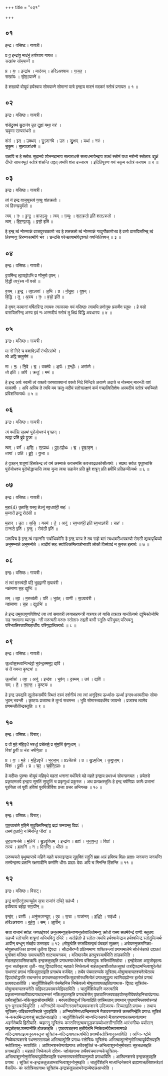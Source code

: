 +++
title = "०३१"

+++


## ०१
इन्द्रः। वसिष्ठः। गायत्री।

प्र व॒ इन्द्रा॑य॒ माद॑नं॒ हर्य॑श्वाय गायत ।  
सखा॑यः सोम॒पाव्ने॑ ॥

प्र । वः॒ । इन्द्रा॑य । माद॑नम् । हरि॑ऽअश्वाय । गा॒य॒त॒ ।  
सखा॑यः । सो॒म॒ऽपाव्ने॑ ॥

हे शखायो वोयूयं हर्यश्वाय सोमपाव्ने सोमानां पात्रे इन्द्राय मादनं मदकरं स्तोत्रं प्रगायत ॥ १ ॥

## ०२
इन्द्रः। वसिष्ठः। गायत्री।

शंसेदु॒क्थं सु॒दान॑व उ॒त द्यु॒क्षं यथा॒ नरः॑ ।  
च॒कृ॒मा स॒त्यरा॑धसे ॥

शंस॑ । इत् । उ॒क्थम् । सु॒ऽदान॑वे । उ॒त । द्यु॒क्षम् । यथा॑ । नरः॑ ।  
च॒कृ॒म । स॒त्यऽरा॑धसे ॥

उतापि च हे स्तोतः सुदानवे शोभनदानाय सत्यराधसे सत्यधनायेन्द्राय उक्थं स्तोमं यथा नरोन्ये स्तोतारः द्युक्षं दीप्तेः साधनभूतं स्तोत्रं शंसन्ति तद्वत् त्वमपि शंस उच्चारय । इदितिपूरणः वयं चकृम स्तोत्रं करवाम ॥ २ ॥

## ०३
इन्द्रः। वसिष्ठः। गायत्री।

त्वं न॑ इन्द्र वाज॒युस्त्वं ग॒व्युः श॑तक्रतो ।  
त्वं हि॑रण्य॒युर्व॑सो ॥

त्वम् । नः॒ । इ॒न्द्र॒ । वा॒ज॒ऽयुः । त्वम् । ग॒व्युः । श॒त॒क्र॒तो॒ इति॑ शतऽक्रतो ।  
त्वम् । हि॒र॒ण्य॒ऽयुः । व॒सो॒ इति॑ ॥

हे इन्द्र त्वं नोस्माकं वाजयुरन्नकामो भव हे शतक्रतो त्वं नोस्माकं गव्युर्गोकामोभव हे वसो वासयितरिन्द्र त्वं हिरण्ययुः हिरण्यकामोपि भव । छन्दसि परेच्छायामपिदृश्यते क्यजितिक्यच् ॥ ३ ॥

## ०४
इन्द्रः। वसिष्ठः। गायत्री।

व॒यमि॑न्द्र त्वा॒यवो॒ऽभि प्र णो॑नुमो वृषन् ।  
वि॒द्धी त्व१॒॑स्य नो॑ वसो ॥

व॒यम् । इ॒न्द्र॒ । त्वा॒ऽयवः॑ । अ॒भि । प्र । नो॒नु॒मः॒ । वृ॒ष॒न् ।  
वि॒द्धि । तु । अ॒स्य । नः॒ । व॒सो॒ इति॑ ॥

हे वृषन् कामानां वर्षितरिन्द्र त्वायवः त्वत्कामाः वयं वसिष्ठाः त्वामभि प्रणोनुमः प्रकर्षेण स्तुमः । हे वसो वासयितरिन्द्र अस्य इदं नः अस्मदीयं स्तोत्रं तु क्षिप्रं विद्धि अवधारय ॥ ४ ॥

## ०५
इन्द्रः। वसिष्ठः। गायत्री।

मा नो॑ नि॒दे च॒ वक्त॑वे॒ऽर्यो र॑न्धी॒ररा॑व्णे ।  
त्वे अपि॒ क्रतु॒र्मम॑ ॥

मा । नः॒ । नि॒दे । च॒ । वक्त॑वे । अ॒र्यः । र॒न्धीः॒ । अरा॑व्णे ।  
त्वे इति॑ । अपि॑ । क्रतुः॑ । मम॑ ॥

हे इन्द्र अर्यः स्वामी त्वं वक्तवे परुषवाक्यानां वक्त्वे निदे निन्दित्रे अराव्णे अदात्रे च नोस्मान् मारन्धीः वशं माकार्षीः । अपि अपिच ते त्वयि मम क्रतुः मदीयं स्तोत्रलक्षणं कर्म गच्छत्वितिशेषः अस्मदीयं स्तोत्रं भवच्चित्ते प्रविशत्वित्यर्थः ॥ ५ ॥

## ०६
इन्द्रः। वसिष्ठः। गायत्री।

त्वं वर्मा॑सि स॒प्रथः॑ पुरोयो॒धश्च॑ वृत्रहन् ।  
त्वया॒ प्रति॑ ब्रुवे यु॒जा ॥

त्वम् । वर्म॑ । अ॒सि॒ । स॒ऽप्रथः॑ । पु॒रः॒ऽयो॒धः । च॒ । वृ॒त्र॒ऽह॒न् ।  
त्वया॑ । प्रति॑ । ब्रु॒वे॒ । यु॒जा ॥

हे वृत्रहन् शत्रूणां हिंसकेन्द्र त्वं वर्म अस्माकं कवचमसि कवचवद्रक्षकोसीत्यर्थः । सप्रथः सर्वतः पृथुश्चासि पुरोयोधश्च पुरोयोद्धाचासि त्वया युजा त्वया सहायेन प्रति ब्रुवे शत्रून् प्रति ब्रवीमि प्रतिहन्मीत्यर्थः ॥ ६ ॥

## ०७
इन्द्रः। वसिष्ठः। गायत्री।

म॒हा{4} उ॒तासि॒ यस्य॒ तेऽनु॑ स्व॒धाव॑री॒ सहः॑ ।  
म॒म्नाते॑ इन्द्र॒ रोद॑सी ॥

म॒हान् । उ॒त । अ॒सि॒ । यस्य॑ । ते॒ । अनु॑ । स्व॒धाव॑री॒ इति॑ स्व॒धाऽव॑री । सहः॑ ।  
म॒म्नाते॒ इति॑ । इ॒न्द्र॒ । रोद॑सी॒ इति॑ ॥

उतापिच हे इन्द्र त्वं महानसि सर्वाधिकोसि हे इन्द्र यस्य ते तव सहो बलं स्वधावरीअन्नवत्यौ रोदसी द्यावापृथिव्यौ अनुमम्नाते अनुमन्येते । त्वदीयं सहः सर्वाधिकमित्यत्रोभावपि लोकौ विसंवादं न कुरुत इत्यर्थः ॥ ७ ॥

## ०८
इन्द्रः। वसिष्ठः। गायत्री।

तं त्वा॑ म॒रुत्व॑ती॒ परि॒ भुव॒द्वाणी॑ स॒याव॑री ।  
नक्ष॑माणा स॒ह द्युभिः॑ ॥

तम् । त्वा॒ । म॒रुत्व॑ती । परि॑ । भुव॑त् । वाणी॑ । स॒ऽयाव॑री ।  
नक्ष॑माणा । स॒ह । द्युऽभिः॑ ॥

हे इन्द्र तमुक्तगुणविशिष्टं त्वा त्वां सयावरी त्वयासहगन्त्री यत्रयत्र त्वं यासि तत्रतत्र यान्तीत्यर्थः द्युभिस्तेजोभिः सह नक्षमाणा व्याप्नुव- न्ती मरुत्वती मरुतः स्तोतारः तद्वती वाणी स्तुतिः परिभुवत् परिभवतु परिभवतिरत्रपरिग्रहार्थीयः परिगृह्णात्वित्यर्थः ॥ ८ ॥

## ०९
इन्द्रः। वसिष्ठः। गायत्री।

ऊ॒र्ध्वास॒स्त्वान्विन्द॑वो॒ भुव॑न्द॒स्ममुप॒ द्यवि॑ ।  
सं ते॑ नमन्त कृ॒ष्टयः॑ ॥

ऊ॒र्ध्वासः॑ । त्वा॒ । अनु॑ । इन्द॑वः । भुव॑न् । द॒स्मम् । उप॑ । द्यवि॑ ।  
सम् । ते॒ । न॒म॒न्त॒ । कृ॒ष्टयः॑ ॥

हे इन्द्र उपद्यवि द्युलोकसमीपे स्थितं दस्मं दर्शनीयं त्वा त्वां अनूद्दिश्य ऊर्ध्वासः ऊर्ध्वा इन्दवःअस्मदीयाः सोमाः भुवन् भवन्ती । कृष्टयः प्रजाश्च ते तुभ्यं सन्नमन्त । भुवि सोमास्त्वदर्थमेव जायन्ते । प्रजाश्च त्वामेव प्रणमन्तीतीन्द्रस्तुतिः ॥ ९ ॥

## १०
इन्द्रः। वसिष्ठः। विराट्।

प्र वो॑ म॒हे म॑हि॒वृधे॑ भरध्वं॒ प्रचे॑तसे॒ प्र सु॑म॒तिं कृ॑णुध्वम् ।  
विशः॑ पू॒र्वीः प्र च॑रा चर्षणि॒प्राः ॥

प्र । वः॒ । म॒हे । म॒हि॒ऽवृधे॑ । भ॒र॒ध्व॒म् । प्रऽचे॑तसे । प्र । सु॒ऽम॒तिम् । कृ॒णु॒ध्व॒म् ।  
विशः॑ । पू॒र्वीः । प्र । च॒र॒ । च॒र्ष॒णि॒ऽप्राः ॥

हे मदीयाः पुरुषाः वोयूयं महिवृधे महतां धनानां वर्धयित्रे महे महते इन्द्राय प्रभरध्वं सोमन्प्रणयत । प्रचेतसे प्रकृष्टमतये इन्द्राय सुमतिं सुष्टुतिं च प्रकृणुध्वं प्रकुरुत । अथ प्रत्यक्षस्तुतिः हे इन्द्र चर्षणिप्राः कामैः प्रजानां पूरयिता त्वं पूर्वीः हविषां पूरयित्रीर्विशः प्रजाः प्रचर अभिगच्छ ॥ १० ॥

## ११
इन्द्रः। वसिष्ठः। विराट्।

उ॒रु॒व्यच॑से म॒हिने॑ सुवृ॒क्तिमिन्द्रा॑य॒ ब्रह्म॑ जनयन्त॒ विप्राः॑ ।  
तस्य॑ व्र॒तानि॒ न मि॑नन्ति॒ धीराः॑ ॥

उ॒रु॒ऽव्यच॑से । म॒हिने॑ । सु॒ऽवृ॒क्तिम् । इन्द्रा॑य । ब्रह्म॑ । ज॒न॒य॒न्त॒ । विप्राः॑ ।  
तस्य॑ । व्र॒तानि॑ । न । मि॒न॒न्ति॒ । धीराः॑ ॥

उरुव्यचसे पृथुव्याप्तये महिने महते यस्माइन्द्राय सुवृक्तिं स्तुतिं ब्रह्म अन्नं हविश्च विप्राः प्राज्ञाः जनयन्त जनयन्ति तस्येन्द्रस्य व्रतानि रक्षणादीनि कर्माणि धीराः प्राज्ञाः देवाः अपि च मिनन्ति हिंसन्ति ॥ ११ ॥

## १२
इन्द्रः। वसिष्ठः। विराट्।

इन्द्रं॒ वाणी॒रनु॑त्तमन्युमे॒व स॒त्रा राजा॑नं दधिरे॒ सह॑ध्यै ।  
हर्य॑श्वाय बर्हया॒ समा॒पीन् ॥

इन्द्र॑म् । वाणीः॑ । अनु॑त्तऽमन्युम् । ए॒व । स॒त्रा । राजा॑नम् । द॒धि॒रे॒ । सह॑ध्यै ।  
हरि॑ऽअश्वाय । ब॒र्ह॒य॒ । सम् । आ॒पीन् ॥

सत्रा राजानं सर्वतः जगतईश्वरं अनुत्तमन्युङ्केनाप्यनुत्तोबाधितोमन्युः क्रोधो यस्य सतमेवेन्द्रं वाणीः स्तुतयः सहध्यै स्तोत्राणि शत्रूणां अभिभवितुं दधिरे । अतोहेतोः हे स्तोतः त्वमपि हर्यश्वायेन्द्राय हर्यश्वमिन्द्रं स्तोतुमित्यर्थः आपीन् बन्धून् संबर्हय उत्साहय ॥ १२ ॥मोषुत्वेति सप्तविंशत्यृचं पंचदशं सूक्तम् । अत्रेयमनुक्रमणिका-मोषुसप्ताधिका प्रागाथं तृतीया द्विपदा । सौदासैरग्नौ प्रक्षिप्यमाणः शक्तिरन्त्यां प्रगाथमालेभे सोर्धर्चउक्ते दह्यततं पुत्रोक्तं वसिष्ठः समापयतेति शाट्यायनकम् । वसिष्ठस्यैव हतपुत्रस्यार्षमिति तांडकमिति । मंडलद्रष्टावसिष्ठऋषिः इन्द्रक्रतुन्नइति प्रगाथस्यार्धर्चस्य वसिष्ठपुत्रः शक्तिर्वसिष्ठोवा । इन्द्रोदेवता अयुजोबृहत्यः युजः सतोबृहत्यः तृती- यातु द्विपदाविराट् महाव्रते निष्केवल्ये बार्हततृचाशीतावेतत्सूक्तं तत्रद्विपदामभित्वाशूरेत्येतं राथन्तरं प्रगाथं नकिःसुदासइति प्रगाथंच वर्जयेत् । तथैव पंचमारण्यके सूत्रितम्-मोषुत्वावाघतश्चनेत्येतस्य द्विपदांचोद्धरति राथन्तरंच प्रगाथमथहास्यनकिःसुदासोरथमित्येतं प्रगाथमुद्धृत्य त्वामिदाह्योनर इत्येतं प्रगाथं प्रत्यवदधातीति । चातुर्विंशिकेहनि पंचमेहनिच निष्केवल्ये मोषुत्वावाघतइतिप्रगाथःस- द्विपदः सूत्रितंच-मोषुत्वावाघतश्चनेति सद्विपदउपसमस्येद्विपदामिति । चातुर्विंशिकेहनि मरुत्वतीये प्रकृतान्मरुत्वतीयात्प्रगाथादनन्तरं नकिःसुदासइति प्रगाथंशंसेत् पृष्ठ्याभिप्लवषडहयोस्तृतीयेषष्ठेहनिचायंप्रगाथः तथैवसूत्रितं-नकिःसुदासोराथमिति । मरुत्वतीयादूर्ध्वं नित्यादिति एवंस्थितान् प्रगाथान् पृष्ठ्याभिप्लवयोरन्वहं पुनः पुनरावर्तयेयुरिति । अग्निष्टोमे माध्यन्दिनसवनेच्छावाकशस्त्रे उदिन्न्वस्य- रिच्यतइति प्रगाथः । तथाच सूत्रितम्-उदिन्न्वस्यरिच्यते भूयइदिति । अग्निष्टोमेमाध्यन्दिनसवने मैत्रावरुणशस्त्रे कस्तमिन्द्रेति प्रगाथः सूत्रितं च-कस्तमिन्द्रत्वावसुं सद्योहजातइति । चातुर्विंशिकेहनि माध्यन्दिनसवने मैत्रावरुणशस्त्रस्यायंप्रगाथः अहर्गणेष्वपि द्वितीयादि- ष्वहस्सु सूत्रितंच-कस्तमिन्द्रत्वावसुङ्कन्नव्योअतसीनामिति आरंभणीयाः पर्यासान् कद्वतोहरहःशस्यानीति होत्रकाइति । पृष्ठ्यषडहस्य तृतीयेहनि निष्केवल्येवैरूपसामपक्षे यदिन्द्रयावतइत्यनुरूपस्तृचः सूत्रितंच-यदिन्द्रयावतस्त्वमिति प्रगाथौस्तोत्रियानुरूपाविति । अग्नि- ष्टोमे निष्केवल्यशस्त्रे रथन्तरसामपक्षे अभित्वाशूरेति प्रगाथः स्तोत्रियः सूत्रितंच-अभित्वाशूरनोनुमोभित्वापूर्वपीतयइति स्तोत्रियानु- रूपाविति । आश्विनशस्त्रेप्ययंप्रगाथः तथैवसूत्रितं च-अभित्वाशूरनोनुमोबहवः सूरचक्षसइति प्रगाथाइति । महाव्रते निष्केवल्ये दक्षिण- पक्षेयंप्रगाथः तथैवपंचमारण्यकेसूत्रितम्-अभित्वाशूरनोनुमोभित्वापूर्वपीतयइति रथन्तरस्यस्तोत्रियानुरूपौ प्रगाथाविति । आश्विनशस्त्रे इन्द्रक्रतुन्नइति प्रगाथः । सूत्रितं च-इन्द्रक्रतुन्नआभराभित्वाशूरनोनुमइति । चातुर्विंशेहनि माध्यन्दिनेसवने ब्राह्मणाच्छंसिशस्त्रेऽयं वैकल्पि- कः स्तोत्रियःप्रगाथः सूत्रितंच-इन्द्रक्रतुन्नआभरेन्द्रज्येष्ठन्नआभरेति ।